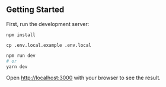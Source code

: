 ## Getting Started

First, run the development server:

`npm install`

`cp .env.local.example .env.local`

```bash
npm run dev
# or
yarn dev
```

Open [http://localhost:3000](http://localhost:3000) with your browser to see the result.
